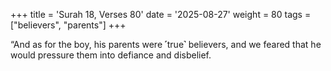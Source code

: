 +++
title = 'Surah 18, Verses 80'
date = '2025-08-27'
weight = 80
tags = ["believers", "parents"]
+++

“And as for the boy, his parents were ˹true˺ believers, and we feared that he would pressure them into defiance and disbelief.